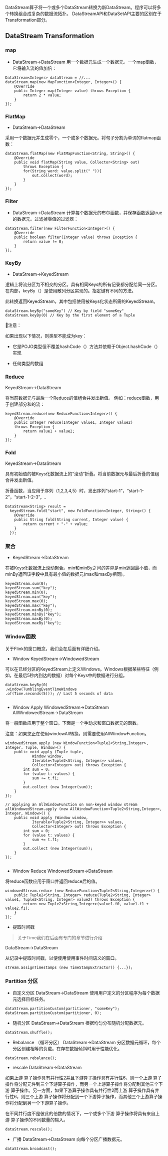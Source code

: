 
DataStream算子将一个或多个DataStream转换为新DataStream。程序可以将多个转换组合成复杂的数据流拓扑。
DataStreamAPI和DataSetAPI主要的区别在于Transformation部分。
## DataStream Transformation

### map
* DataStream→DataStream
  用一个数据元生成一个数据元。一个map函数，它将输入流的值加倍：
```
DataStream<Integer> dataStream = //...
dataStream.map(new MapFunction<Integer, Integer>() {
    @Override
    public Integer map(Integer value) throws Exception {
        return 2 * value;
    }
});
```


### FlatMap

* DataStream→DataStream

采用一个数据元并生成零个，一个或多个数据元。将句子分割为单词的flatmap函数：

```
dataStream.flatMap(new FlatMapFunction<String, String>() {
    @Override
    public void flatMap(String value, Collector<String> out)
        throws Exception {
        for(String word: value.split(" ")){
            out.collect(word);
        }
    }
});
```

### Filter
* DataStream→DataStream
  计算每个数据元的布尔函数，并保存函数返回true的数据元。过滤掉零值的过滤器：

```
dataStream.filter(new FilterFunction<Integer>() {
    @Override
    public boolean filter(Integer value) throws Exception {
        return value != 0;
    }
});
```

### KeyBy
* DataStream→KeyedStream

逻辑上将流分区为不相交的分区。具有相同Keys的所有记录都分配给同一分区。在内部，keyBy（）是使用散列分区实现的。指定键有不同的方法。

此转换返回KeyedStream，其中包括使用被Keys化状态所需的KeyedStream。

```
dataStream.keyBy("someKey") // Key by field "someKey"
dataStream.keyBy(0) // Key by the first element of a Tuple
```

🌺注意：

如果出现以下情况，则类型不能成为key：

* 它是POJO类型但不覆盖hashCode（）方法并依赖于Object.hashCode（）实现

* 任何类型的数组

### Reduce
KeyedStream→DataStream

将当前数据元与最后一个Reduce的值组合并发出新值。
例如：reduce函数，用于创建部分和的流：

```
keyedStream.reduce(new ReduceFunction<Integer>() {
    @Override
    public Integer reduce(Integer value1, Integer value2)
    throws Exception {
        return value1 + value2;
    }
});   
```
### Fold
KeyedStream→DataStream

具有初始值的被Keys化数据流上的“滚动”折叠。将当前数据元与最后折叠的值组合并发出新值。

折叠函数，当应用于序列（1,2,3,4,5）时，发出序列“start-1”，“start-1-2”，“start-1-2-3”,. ..

```
DataStream<String> result =
  keyedStream.fold("start", new FoldFunction<Integer, String>() {
    @Override
    public String fold(String current, Integer value) {
        return current + "-" + value;
    }
  });
```

### 聚合
* KeyedStream→DataStream

在被Keys化数据流上滚动聚合。min和minBy之间的差异是min返回最小值，而minBy返回该字段中具有最小值的数据元(max和maxBy相同)。

```
keyedStream.sum(0);
keyedStream.sum("key");
keyedStream.min(0);
keyedStream.min("key");
keyedStream.max(0);
keyedStream.max("key");
keyedStream.minBy(0);
keyedStream.minBy("key");
keyedStream.maxBy(0);
keyedStream.maxBy("key");
```

### Window函数

关于Flink的窗口概念，我们会在后面有详细介绍。

* Window
  KeyedStream→WindowedStream

可以在已经分区的KeyedStream上定义Windows。Windows根据某些特征（例如，在最后5秒内到达的数据）对每个Keys中的数据进行分组。

```
dataStream.keyBy(0)
.window(TumblingEventTimeWindows
.of(Time.seconds(5))); // Last 5 seconds of data
    
```
* Window Apply
  WindowedStream→DataStream
  AllWindowedStream→DataStream

将一般函数应用于整个窗口。下面是一个手动求和窗口数据元的函数。

注意：如果您正在使用windowAll转换，则需要使用AllWindowFunction。

```
windowedStream.apply (new WindowFunction<Tuple2<String,Integer>, Integer, Tuple, Window>() {
    public void apply (Tuple tuple,
            Window window,
            Iterable<Tuple2<String, Integer>> values,
            Collector<Integer> out) throws Exception {
        int sum = 0;
        for (value t: values) {
            sum += t.f1;
        }
        out.collect (new Integer(sum));
    }
});

// applying an AllWindowFunction on non-keyed window stream
allWindowedStream.apply (new AllWindowFunction<Tuple2<String,Integer>, Integer, Window>() {
    public void apply (Window window,
            Iterable<Tuple2<String, Integer>> values,
            Collector<Integer> out) throws Exception {
        int sum = 0;
        for (value t: values) {
            sum += t.f1;
        }
        out.collect (new Integer(sum));
    }
});
    
```

* Window Reduce
  WindowedStream→DataStream

将reduce函数应用于窗口并返回reduce后的值。

```
windowedStream.reduce (new ReduceFunction<Tuple2<String,Integer>>() {
    public Tuple2<String, Integer> reduce(Tuple2<String, Integer> value1, Tuple2<String, Integer> value2) throws Exception {
        return new Tuple2<String,Integer>(value1.f0, value1.f1 + value2.f1);
    }
});
```

* 提取时间戳
>关于Time我们在后面有专门的章节进行介绍


DataStream→DataStream

从记录中提取时间戳，以便使用使用事件时间语义的窗口。

```
stream.assignTimestamps (new TimeStampExtractor() {...});
```

### Partition 分区

* 自定义分区
  DataStream→DataStream
  使用用户定义的分区程序为每个数据元选择目标任务。

```
dataStream.partitionCustom(partitioner, "someKey");
dataStream.partitionCustom(partitioner, 0);
```

* 随机分区
  DataStream→DataStream
  根据均匀分布随机分配数据元。
```
dataStream.shuffle();
```     
* Rebalance （循环分区）
  DataStream→DataStream
  分区数据元循环，每个分区创建相等的负载。在存在数据倾斜时用于性能优化。
```
dataStream.rebalance();
```

* rescale
  DataStream→DataStream

如果上游 算子操作具有并行性2并且下游算子操作具有并行性6，则一个上游 算子操作将分配元件到三个下游算子操作，而另一个上游算子操作将分配到其他三个下游 算子操作。另一方面，如果下游算子操作具有并行性2而上游 算子操作具有并行性6，则三个上游 算子操作将分配到一个下游算子操作，而其他三个上游算子操作将分配到另一个下游算子操作。

在不同并行度不是彼此的倍数的情况下，一个或多个下游 算子操作将具有来自上游 算子操作的不同数量的输入。

```
dataStream.rescale();
```

* 广播
  DataStream→DataStream
  向每个分区广播数据元。
```
dataStream.broadcast();
```      